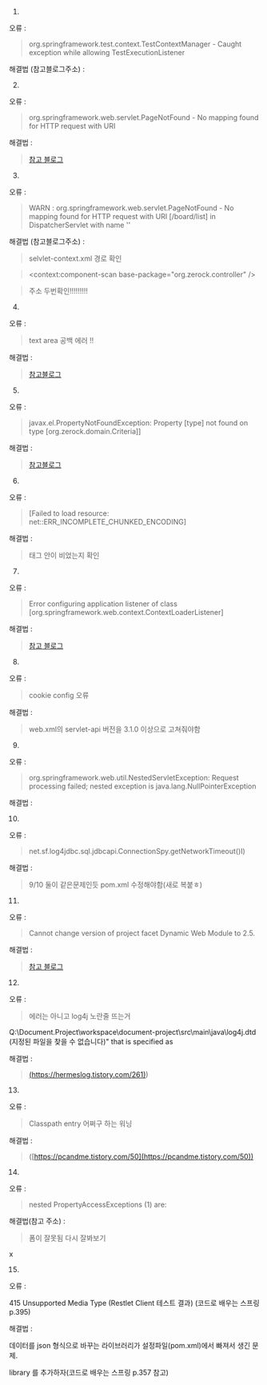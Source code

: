 
1.

오류 :

> org.springframework.test.context.TestContextManager - Caught exception while allowing TestExecutionListener

  

해결법 (참고블로그주소) :

  
  

2.

오류 :

> org.springframework.web.servlet.PageNotFound - No mapping found for HTTP request with URI

  
  

해결법 :

> [참고 블로그]([https://stufeel.tistory.com/8](https://stufeel.tistory.com/8))

  
  

3.

  

오류 :

> WARN : org.springframework.web.servlet.PageNotFound - No mapping found for HTTP request with URI [/board/list] in DispatcherServlet with name ''

  

해결법 (참고블로그주소) :

> selvlet-context.xml 경로 확인

> <context:component-scan base-package="org.zerock.controller" />

>  주소 두번확인!!!!!!!!!

  
  

4.

오류 :

> text area 공백 에러 !!

  

해결법 :

> [참고블로그]([https://okky.kr/article/292680](https://okky.kr/article/292680))

  
  
  
  

5.

오류 :

> javax.el.PropertyNotFoundException: Property [type] not found on type [org.zerock.domain.Criteria]]

  

해결법 :

> [참고블로그]([https://teqoo.tistory.com/](https://teqoo.tistory.com/))

  

6.

오류 :

> [Failed to load resource: net::ERR_INCOMPLETE_CHUNKED_ENCODING]

  

해결법 :

> 태그 안이 비었는지 확인

  

7.

오류 :

> Error configuring application listener of class [org.springframework.web.context.ContextLoaderListener]

  

해결법 :

> [참고 블로그]([http://myblog.opendocs.co.kr/archives/1657](http://myblog.opendocs.co.kr/archives/1657))

  

8.

오류 :

> cookie config 오류

  

해결법 :

> web.xml의 servlet-api 버전을 3.1.0 이상으로 고쳐줘야함

  

9.

오류 :

> org.springframework.web.util.NestedServletException: Request processing failed; nested exception is java.lang.NullPointerException

  

해결법 :

  

10.

오류 :

> net.sf.log4jdbc.sql.jdbcapi.ConnectionSpy.getNetworkTimeout()I)

  

해결법 :

> 9/10 둘이 같은문제인듯 pom.xml 수정해야함(새로 복붙ㅎ)

  

11.

오류 :

> Cannot change version of project facet Dynamic Web Module to 2.5.

  

해결법 :

> [참고 블로그](https://lng1982.tistory.com/199)

  
  
  

12.

오류 :

> 에러는 아니고 log4j 노란줄 뜨는거

Q:\Document.Project\workspace\document-project\src\main\java\log4j.dtd (지정된 파일을 찾을 수 없습니다)" that is specified as

  

해결법 :

> [(https://hermeslog.tistory.com/261)](https://hermeslog.tistory.com/261))

  
  

13.

오류 :

> Classpath entry 어쩌구 하는 워닝

  

해결법 :

> ([https://pcandme.tistory.com/50](https://pcandme.tistory.com/50))

  

14.

오류 :

> nested PropertyAccessExceptions (1) are:

  

해결법(참고 주소) :

> 폼이 잘못됨 다시 잘봐보기

  

x

  
  

15.

오류 :

415 Unsupported Media Type (Restlet Client 테스트 결과) (코드로 배우는 스프링 p.395)

해결법 :

데이터를 json 형식으로 바꾸는 라이브러리가 설정파일(pom.xml)에서 빠져서 생긴 문제.

<jackson> library 를 추가하자(코드로 배우는 스프링 p.357 참고)
<!--stackedit_data:
eyJoaXN0b3J5IjpbLTEzMTM3NDc2NjgsLTM2Mzg1NTQxNywtOD
A4OTA4MTI1LDk0Njg2MDUyMiwtMTUxMjIyNTEzNSwtMTc0OTY0
NDUzLC0zODY1NDUzNjMsLTY4NTg4MDcxNSwxMzU4ODUxMzMwLC
0xODM5MzgyMjUxLC00NTczOTcxNDQsODU4OTM4ODAzLC0xODA3
MzY3MDMwLC0yMDI0MTI0NzczLC0xMDkwMjg2MDc2LDEwOTA0OD
Q1MzcsLTE2NDA1NTA4MjEsLTI3ODQ4NTE2OF19
-->